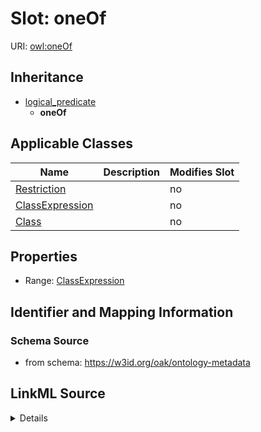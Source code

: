 

# Slot: oneOf

URI: [owl:oneOf](http://www.w3.org/2002/07/owl#oneOf)




## Inheritance

* [logical_predicate](logical_predicate.md)
    * **oneOf**






## Applicable Classes

| Name | Description | Modifies Slot |
| --- | --- | --- |
| [Restriction](Restriction.md) |  |  no  |
| [ClassExpression](ClassExpression.md) |  |  no  |
| [Class](Class.md) |  |  no  |







## Properties

* Range: [ClassExpression](ClassExpression.md)





## Identifier and Mapping Information







### Schema Source


* from schema: https://w3id.org/oak/ontology-metadata




## LinkML Source

<details>
```yaml
name: oneOf
from_schema: https://w3id.org/oak/ontology-metadata
rank: 1000
is_a: logical_predicate
slot_uri: owl:oneOf
alias: oneOf
domain_of:
- ClassExpression
range: ClassExpression

```
</details>